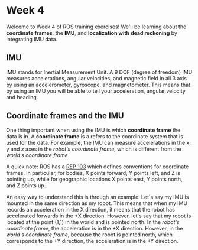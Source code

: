 # Week 4
Welcome to Week 4 of ROS training exercises! We'll be learning about the **coordinate frames**, the **IMU**, and
**localization with dead reckoning** by integrating IMU data.

## IMU
IMU stands for Inertial Measurement Unit. A 9 DOF (degree of freedom) IMU measures accelerations, angular velocities,
and magnetic field in all 3 axis by using an accelerometer, gyroscope, and magnetometer. This means that by using an
IMU you will be able to tell your acceleration, angular velocity and heading.

## Coordinate frames and the IMU
One thing important when using the IMU is which **coordinate frame** the data is in. A **coordinate frame** is a
refers to the coordinate system that is used for the data. For example, the IMU can measure accelerations in the
x, y and z axes in the _robot's coordinate frame_, which is different from the _world's coordinate frame_.

A quick note: ROS has a [REP 103](https://www.ros.org/reps/rep-0103.html) which defines conventions for coordinate
frames. In particular, for bodies, X points forward, Y points left, and Z is pointing up, while for geographic
locations X points east, Y points north, and Z points up.

An easy way to understand this is through an example:
Let's say my IMU is mounted in the same direction as my robot. This means that when my IMU records an acceleration in
the X direction, it means that the robot has accelerated forwards in the +X direction.
However, let's say that my robot is located at the point (1,1) in the world and is pointed north. In the
_robot's coordinate frame_, the acceleration is in the +X direction. However, in the _world's coordinate frame_, because
the robot is pointed north, which corresponds to the +Y direction, the acceleration is in the +Y direction.
